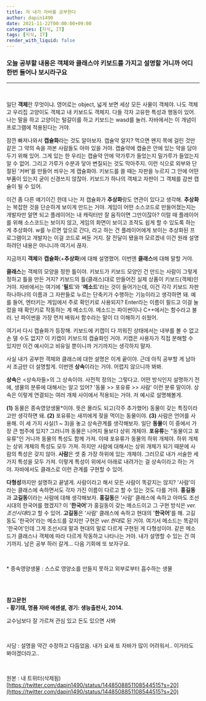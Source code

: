 ```yaml
---
title: 자 내가 자바를 공부한다
author: dapin1490
date: 2021-11-22T00:00:00+09:00
categories: [지식, IT]
tags: [지식, IT]
render_with_liquid: false
---
```


### 오늘 공부할 내용은 객체와 클래스야 키보드를 가지고 설명할 거니까 어디 한번 들어나 보시라구요   

-----
  
<br>
  
일단 **객체**란 무엇이냐. 영어로는 object, 넓게 보면 세상 모든 사물이 객체야. 나도 객체고 우리집 고양이도 객체고 내 키보드도 객체지. 다들 각자 고유한 특성과 행동이 있어. 나는 말을 하고 고양이는 털갈이를 하고 키보드는 wasd를 눌러. 자바에서는 이 개념이 프로그램에 적용된다는 거야.   
   
잠깐 빠져나와서 **캡슐화**라는 것도 알아보자. 캡슐약 알지? 먹으면 왠지 목에 걸린 것만 같은 그 약의 속을 까본 사람들도 아마 있을 거야. 캡슐약에 캡슐은 안에 있는 약을 담아두기 위해 있어. 그게 있는 한 우리는 캡슐약 안에 약가루가 들었는지 밀가루가 들었는지 알 수 없어. 그리고 가루가 수분과 닿아 변질되는 것도 막아주지. 이런 식으로 외부와 단절된 '커버'를 만들어 씌우는 게 캡슐화야. 키보드를 쓸 때는 자판을 누르지 그 안에 어떤 부품이 있는지 굳이 신경쓰지 않잖아. 키보드가 하나의 객체고 자판이 그 객체를 감싼 캡슐이 될 수 있어.   
   
이건 좀 다른 얘기이긴 한데 나는 저 캡슐화가 **추상화**랑도 연관이 있다고 생각해. **추상화**는 복잡한 것을 단순하게 보이게 만드는 거야. 게임이 어떤 소스코드로 만들어졌는지는 개발자만 알면 되고 플레이어는 내 캐릭터만 잘 움직이면 그만이잖아? 이럴 때 플레이어를 위해 소스코드는 보이지 않고, 게임의 화면이 보이고 조작도 쉽게 할 수 있도록 하는 게 추상화야. w를 누르면 앞으로 간다, 라고 하는 건 플레이어에게 보이는 추상화된 프로그램이고 개발자는 이걸 코드로 써둔 거지. 잘 전달이 됐을까 모르겠네 이건 원래 설명하려던 내용은 아니니까 여기서 끊자.   
   
지금까지 **객체**와 **캡슐화**(+**추상화**)에 대해 설명했어. 이번엔 **클래스**에 대해 말할 거야.   
   
**클래스**는 객체의 모양을 정한 틀이야. 키보드가 키보드 모양인 건 만드는 사람이 그렇게 정하고 틀을 만든 거지? 키보드의 틀(클래스)대로 만들어진 실제 상품이 키보드(객체)인 거야. 자바에서는 여기에 '**필드**'와 '**메소드**'라는 것이 들어가는데, 이건 각각 키보드 자판 하나하나의 이름과 그 자판들로 누르는 단축키가 수행하는 기능이라고 생각하면 돼. 예를 들어, 엔터키는 게임에서 주로 확인키로 사용되지? Enter라는 이름이 필드고 이걸 눌렀을 때 확인키로 작동하는 게 메소드야. 메소드는 파이썬이나 C++에서는 함수라고 불러. 난 파이썬을 가장 먼저 배워서 함수라는 말이 더 이해하기 쉬웠어.   
   
여기서 다시 캡슐화가 등장해. 키보드에 키캡이 다 끼워진 상태에서는 내부를 볼 수 없고 손 댈 수도 없지? 이 키캡이 키보드의 캡슐화인 거야. 키캡은 사용자가 직접 분해할 수 있지만 이건 예시이고 비유일 뿐이니까 거기까지는 생각하지 말자.   
   
사실 내가 공부한 객체와 클래스에 대한 설명은 이게 끝이야. 근데 아직 공부할 게 남아서 조금만 더 설명할게. 이번엔 **상속**이라는 거야. 어렵지 않으니까 봐봐.   
   
**상속**은 \<상속자들\>의 그 상속이야. 사전적 정의는 그렇다고. 어떤 방식인지 설명하기 전에, 생물의 분류에 대해서는 알고 있어? '동물 \>\> 포유류 \>\> 사람' 이런 분류 말이야. 상속은 이렇게 연결되는 여러 개체 사이에서 적용되는 거야. 저 예시로 설명해볼게.   
   
**(1)** 동물은 종속영양생물*이야. 뜻은 몰라도 되고(각주 추가했어) 동물이 갖는 특징이라고만 생각하면 돼. **(2)** 포유류는 새끼에게 젖을 먹이는 동물이야. **(3)** 사람은 언어를 사용해. 이 세 가지 사실(1 ~ 3)을 놓고 상속관계를 생각해보자. 일단 **동물**이 이 중에서 가장 큰 범주에 있지? 그러니까 동물은 나머지 둘보다 상위 개체야. **포유류**는 "동물이고 포유류"인 거니까 동물의 특성도 함께 가져. 이때 포유류가 동물의 하위 개체야. 하위 개체는 상위 개체의 특성도 모두 가져. 하지만 사람에 대해서는 상위 개체가 되기 때문에 사람의 특성은 갖지 않아. **사람**은 셋 중 가장 하위에 있는 개체야. 그러므로 내가 서술한 세 가지 특성을 모두 가져. 이렇게 특성이 위에서 아래로 내려가는 걸 상속이라고 하는 거야. 자바에서도 클래스로 이런 관계를 구현할 수 있어.    

**다형성**까지만 설명하고 끝낼게. 사람이라고 해서 모든 사람이 똑같지는 않지? '사람'이라는 클래스에 속하면서도 각자 가진 이름이 다르고 할 수 있는 것도 다를 거야. **홍길동**과 **고길동**이라는 사람에 대해 생각해보자. **홍길동**은 '사람' 클래스에 속하고 아마도 조선시대의 한국어를 했겠지? 이 '**한국어**'가 홍길동이 갖는 메소드이고 그 구현 방식은 *ver.조선시대*라고 할 수 있어. **고길동**은 '사람' 클래스에 속하고 현대의 '**한국어**'를 해. 고길동도 '한국어'라는 메소드를 갖지만 구현은 *ver.현대*로 된 거야. 여기서 메소드는 똑같이 '한국어'인데 그게 조선시대 말과 현대의 말로 다르게 구현된 게 다형성이야. 같은 메소드가 클래스나 객체에 따라 다르게 작동하고 나타나는 거야. 내가 설명할 수 있는 건 여기까지. 남은 공부 하러 갈게... 다음 기회에 또 보자구요.   
   
<br>   
   
\* 종속영양생물 : 스스로 영양소를 만들지 못하고 외부로부터 흡수하는 생물   
   
<br><br>   
   
**참고문헌**   
**- 황기태, 명품 자바 에센셜, 경기: 생능출판사, 2014.**   
   
교수님보다 잘 가르쳐 관심 있고 돈도 있으면 사봐   
   
<br>   
   
사담 : 설명을 약간 수정하고 다듬었음. 내가 요새 또 자바가 많이 어려워서.. 이거라도 봐야겠더라고..   
   
<br>   
   
원본 : 내 트위터(삭제됨)   
[https://twitter.com/dapin1490/status/1448508851108544515?s=20](https://twitter.com/dapin1490/status/1448508851108544515?s=20)    